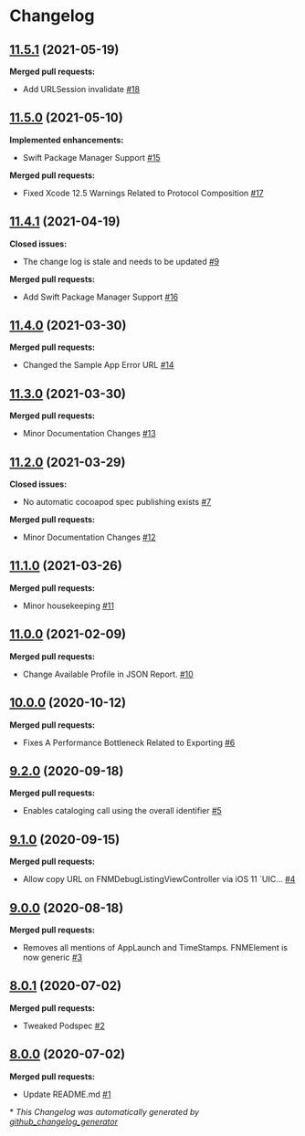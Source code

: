# Changelog

## [11.5.1](https://github.com/Farfetch/network-monitor-ios/tree/11.5.1) (2021-05-19)

**Merged pull requests:**

- Add URLSession invalidate [\#18](https://github.com/Farfetch/network-monitor-ios/pull/18)

## [11.5.0](https://github.com/Farfetch/network-monitor-ios/tree/11.5.0) (2021-05-10)

**Implemented enhancements:**

- Swift Package Manager Support [\#15](https://github.com/Farfetch/network-monitor-ios/issues/15)

**Merged pull requests:**

- Fixed Xcode 12.5 Warnings Related to Protocol Composition [\#17](https://github.com/Farfetch/network-monitor-ios/pull/17)

## [11.4.1](https://github.com/Farfetch/network-monitor-ios/tree/11.4.1) (2021-04-19)

**Closed issues:**

- The change log is stale and needs to be updated [\#9](https://github.com/Farfetch/network-monitor-ios/issues/9)

**Merged pull requests:**

- Add Swift Package Manager Support [\#16](https://github.com/Farfetch/network-monitor-ios/pull/16)

## [11.4.0](https://github.com/Farfetch/network-monitor-ios/tree/11.4.0) (2021-03-30)

**Merged pull requests:**

- Changed the Sample App Error URL  [\#14](https://github.com/Farfetch/network-monitor-ios/pull/14)

## [11.3.0](https://github.com/Farfetch/network-monitor-ios/tree/11.3.0) (2021-03-30)

**Merged pull requests:**

- Minor Documentation Changes [\#13](https://github.com/Farfetch/network-monitor-ios/pull/13)

## [11.2.0](https://github.com/Farfetch/network-monitor-ios/tree/11.2.0) (2021-03-29)

**Closed issues:**

- No automatic cocoapod spec publishing exists [\#7](https://github.com/Farfetch/network-monitor-ios/issues/7)

**Merged pull requests:**

- Minor Documentation Changes [\#12](https://github.com/Farfetch/network-monitor-ios/pull/12)

## [11.1.0](https://github.com/Farfetch/network-monitor-ios/tree/11.1.0) (2021-03-26)

**Merged pull requests:**

- Minor housekeeping [\#11](https://github.com/Farfetch/network-monitor-ios/pull/11)

## [11.0.0](https://github.com/Farfetch/network-monitor-ios/tree/11.0.0) (2021-02-09)

**Merged pull requests:**

- Change Available Profile in JSON Report.  [\#10](https://github.com/Farfetch/network-monitor-ios/pull/10)

## [10.0.0](https://github.com/Farfetch/network-monitor-ios/tree/10.0.0) (2020-10-12)

**Merged pull requests:**

- Fixes A Performance Bottleneck Related to Exporting [\#6](https://github.com/Farfetch/network-monitor-ios/pull/6)

## [9.2.0](https://github.com/Farfetch/network-monitor-ios/tree/9.2.0) (2020-09-18)

**Merged pull requests:**

- Enables cataloging call using the overall identifier [\#5](https://github.com/Farfetch/network-monitor-ios/pull/5)

## [9.1.0](https://github.com/Farfetch/network-monitor-ios/tree/9.1.0) (2020-09-15)

**Merged pull requests:**

- Allow copy URL on FNMDebugListingViewController via iOS 11 `UIC… [\#4](https://github.com/Farfetch/network-monitor-ios/pull/4)

## [9.0.0](https://github.com/Farfetch/network-monitor-ios/tree/9.0.0) (2020-08-18)

**Merged pull requests:**

- Removes all mentions of AppLaunch and TimeStamps. FNMElement is now generic [\#3](https://github.com/Farfetch/network-monitor-ios/pull/3)

## [8.0.1](https://github.com/Farfetch/network-monitor-ios/tree/8.0.1) (2020-07-02)

**Merged pull requests:**

- Tweaked Podspec [\#2](https://github.com/Farfetch/network-monitor-ios/pull/2)

## [8.0.0](https://github.com/Farfetch/network-monitor-ios/tree/8.0.0) (2020-07-02)

**Merged pull requests:**

- Update README.md [\#1](https://github.com/Farfetch/network-monitor-ios/pull/1)



\* *This Changelog was automatically generated by [github_changelog_generator](https://github.com/github-changelog-generator/github-changelog-generator)*
